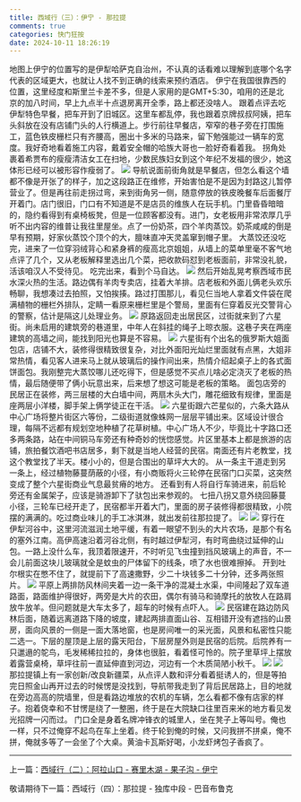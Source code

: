 ```yaml
---
title: 西域行（三）：伊宁 - 那拉提
comments: true
categories: 快门狂按
date: 2024-10-11 18:26:19
---
```

地图上伊宁的位置写的是伊犁哈萨克自治州，不认真的话看难以理解到底哪个名字代表的区域更大，也就让人找不到正确的线索来预约酒店。
伊宁在我国很靠西的位置，这里经度和斯里兰卡差不多，但是人家用的是GMT+5:30，咱用的还是北京的加八时间，早上九点半十点退房离开全季，路上都还没啥人。
跟着点评去吃伊犁特色早餐，把车开到了旧城区。这里车都乱停，我也跟着京牌叔叔阿姨，把车头斜放在没有店铺门头的人行横道上。步行前往早餐店，窄窄的巷子旁在打围施工，蓝色铁皮栅栏只有齐腰高，圈出十多米的马路来，留下勉强能过一辆车的宽度。我好奇地看着施工内容，戴着安全帽的哈族大哥也一脸好奇看着我。
拐角处裹着希贾布的瘦瘦清洁女工在扫地，少数民族妇女到这个年纪不发福的很少，她这体形已经可以被形容作瘦弱了。
![](https://i04.cc/r/63429ce32s99f5a9b358475f642b66f5_2.jpeg)
导航说面前街角就是早餐店，但怎么看这个墙都不像是开张了的样子，加之这段路正在维修，开始害怕是不是因为封路这儿暂停营业了。但是再往前走拐过弯，来到街角另一侧，随意停放的铁皮晚餐车后面餐厅开着门。店门很旧，门口有不知道是不是店员的维族人在玩手机。门里昏昏暗暗的，隐约看得到有桌椅板凳，但是一位顾客都没有。进门，女老板用非常浓厚几乎听不出内容的维普让我往里屋坐。点了一份奶茶，四个羊肉蒸饺。奶茶咸咸的倒是早有预期，好家伙蒸饺个顶个的大，膻味直冲天灵盖窜到帽子里。
大蒸饺还没吃完，进来了一位穿羽绒背心和紧身裤的瘦高北京姐姐，从墙上的菜单里毫不客气地点评了几个，又从老板解释里选出几个菜，把收款码怼到老板面前，非常没礼貌，活该咱汉人不受待见。
吃完出来，看到个马自达。
![](https://i04.cc/r/d8a4e60b4ue2911274f7ab666ac828f7_2.jpeg)
然后开始乱晃考察西域市民水深火热的生活。路边偶有羊肉专卖店，挂着大羊排。店老板和外面儿俩老头欢乐畅聊，我想凑过去拍照，又怕挨揍。路过打围那儿，看见仨当地人拿着文件袋在爬满植物的栅栏外排队，定睛一看原来栅栏里是个警局，里面有仨穿着反光交警背心的警察，估计是隔这儿处理业务。
![](https://i04.cc/r/070f0b299k566733dc00b3c010a92359.jpeg)
原路返回走出居民区，过街就来到了六星街。尚未启用的建筑旁的巷道里，中年人在斜挂的绳子上晾衣服。这巷子夹在两座建筑的高墙之间，能找到阳光也算是不容易。
![](https://i04.cc/r/b4cc1ef6encbc8ba885aba38a94243fe_2.jpg)
六星街有个出名的俄罗斯大姐面包店，店铺不大，装修得很精致很复杂，对比外面阳光灿烂里面就有点黑，大姐非常热情，看见客人进来马上就从玻璃后的操作间出来，热情介绍起桌子上的各式面饼面包。我刚整完大蒸饺哪儿还吃得下，但是感觉不买点儿啥必定浇灭了老板的热情，最后随便带了俩小玩意出来，后来想了想这可能是老板的策略。
面包店旁的民居正在装修，两三层楼的大白墙中间，两扇木头大门，雕花细致有规律，里面是座两层小洋楼，脚手架上俩学徒正在干活。
![](https://i04.cc/r/5f0ad6879te0e3b17de5416cf75063a3.jpg)
六星街跟六芒星似的，六条大路从中心广场将整片街区六等份，二级街道就像蛛网一层层平铺出来。区域设计很合理，每隔不远都有规划空地种植了花草树植。中心广场人不少，毕竟比十字路口还多两条路，站在中间铜马车旁还有种奇妙的恍惚感觉。片区里基本上都是旅游的店铺，旅拍餐饮酒吧书店居多，剩下就是当地人经营的民宿。南面还有片老教堂，找这个教堂找了半天。楼小小的，但是合围出的草坪大大的。
从一条主干道走到另一条上，经过植物藤蔓荫蔽的小径，有小商贩将火三轮停在民宿门口买菜，这突然变成了整个六星街商业气息最贫瘠的地方。
还看到有人将自行车骑进来，前后轮旁还有金属架子，应该是骑游卸下了驮包出来参观的。
七扭八拐又意外绕回藤蔓小径，三轮车已经开走了，民宿都半开着大门，里面的房子装修得都很精致，小院摆的满满的。吃过商业味儿的手工冰淇淋，就出发前往那拉提了。
![](https://i04.cc/r/daec5ef57q22d1f9dac854a3294258ff.jpg)
![](https://i04.cc/r/3258d1979s96bc8cfc1017530c9b4e83.jpeg)
穿行在伊犁河谷中，这里河流滋润土地平缓，有着一眼望不到头的大片农场，是那个有名的塞外江南。高伊高速沿着河谷北侧，有时越过伊犁河，有时弯曲绕过延伸的山包。一路上没什么车，我顶着限速开，不时听见飞虫撞到挡风玻璃上的声音，不一会儿前面这块儿玻璃就全是蚊虫的尸体留下的线条，喷了水也很难擦掉。
开到吐尔根实在憋不住了，就提前下了高速撒野，少二十块钱多二十分钟，还多两张照片。
![](https://i04.cc/r/51e696999hf4afe7c5d51f141dfe2799.jpg)
平原上两排防风林间夹着一边一条干净的混凝土水渠，中间隆起了双车道路面，路面维护得很好，两旁是大片的农田，偶尔有骑马和骑摩托的放牧人在路肩放牛放羊。但问题就是大车太多了，超车的时候有点吓人。
![](https://i04.cc/r/7da4e43b9ha8c92cdcfd1e00d10bd12d.jpeg)
民宿建在路边防风林后面，随着远离道路下降的坡度，建起两排直面山谷、互相错开没有遮挡的山景房，面向风景的一侧是一面大落地窗，也是房间唯一的采光面，风景和私密性只能二选一。下层的屋顶是上层的露天阳台，下层房屋外则是民宿的后院。后院养有一只邋遢的鸵鸟，毛发稀稀拉拉的，身体也很脏，看着怪可怜的。院子里草坪上摆放着露营桌椅，草坪往前一直延伸直到河边，河边有一个木质简陋小秋千。
![](https://i04.cc/r/bafd8a7b4s0074bb7c4a7d08093a0ace.jpeg)
![](https://i04.cc/r/917429a77i5e671de5eb4018c2eb5fe9.jpg)
那拉提镇上有一家创新/改良新疆菜，从点评人数和评分看着挺诱人的，但是等拍完日照金山再开过去的时候愣是没找到，导航带我走到了背后民居路上，目的地就在旁边高高的院墙里，但是看路边堆放的农机的车辆，怎么看都不像有店家的样子。抱着侥幸和不甘愣是绕了一整圈，终于是在大院缺口往里百来米的地方看见发光招牌一闪而过。
门口全是身着名牌冲锋衣的城里人，坐在凳子上等叫号。俺也一样，只不过俺穿不起鸟在车上坐着。终于轮到俺的时候，又问我拼不拼桌，俺不拼，俺就多等了一会坐了个大桌。黄油卡瓦斯好喝，小龙虾烤包子香疯了。

---

上一篇：[西域行（二）：阿拉山口 - 赛里木湖 - 果子沟 - 伊宁](https://gaoryrt.com/2024/10-11-journeytothewest1/)

敬请期待下一篇：西域行（四）：那拉提 - 独库中段 - 巴音布鲁克

